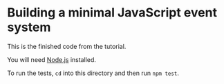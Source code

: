# Building a minimal JavaScript event system

This is the finished code from the tutorial.

You will need [Node.js](http://nodejs.org/download/) installed.

To run the tests, `cd` into this directory and then run `npm test`.